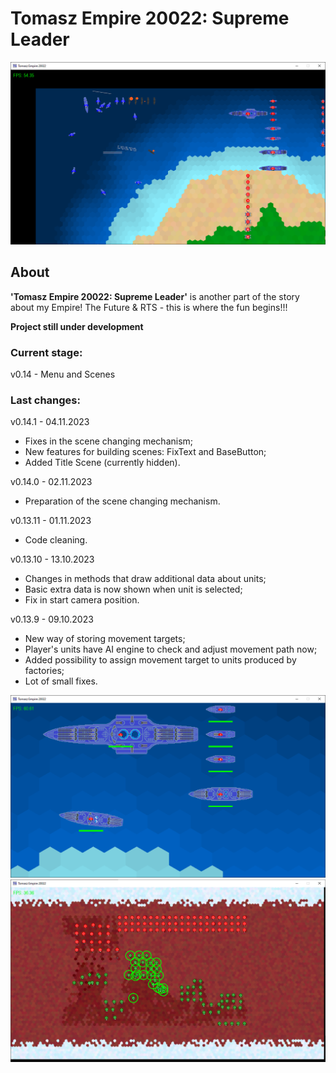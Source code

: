 # Tomasz Empire 20022: Supreme Leader

<p align="center">
  <img src="screens/screenshot1_20230115.png" alt="Tomasz Empire 20022">
</p>

## About
**'Tomasz Empire 20022: Supreme Leader'** is another part of the story about my Empire! The Future &amp; RTS - this is where the fun begins!!!

**Project still under development**

### Current stage:
v0.14 - Menu and Scenes

### Last changes:
v0.14.1 - 04.11.2023

* Fixes in the scene changing mechanism;
* New features for building scenes: FixText and BaseButton;
* Added Title Scene (currently hidden).

v0.14.0 - 02.11.2023

* Preparation of the scene changing mechanism.

v0.13.11 - 01.11.2023

* Code cleaning.

v0.13.10 - 13.10.2023

* Changes in methods that draw additional data about units;
* Basic extra data is now shown when unit is selected;
* Fix in start camera position.

v0.13.9 - 09.10.2023

* New way of storing movement targets;
* Player's units have AI engine to check and adjust movement path now;
* Added possibility to assign movement target to units produced by factories;
* Lot of small fixes.


<p align="center">
  <img src="screens/screenshot2_20230115.png" alt="Tomasz Empire 20022 - Fleet">
  <br />
  <img src="screens/screenshot3_20230115.png" alt="Tomasz Empire 20022 - Mars poles Map">
</p>
